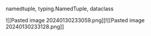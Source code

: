 namedtuple, typing.NamedTuple, dataclass

![[Pasted image 20240130233059.png]]![[Pasted image 20240130233128.png]]
